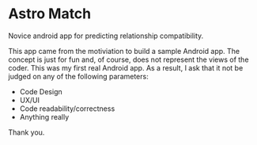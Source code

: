 Astro Match
==========

Novice android app for predicting relationship compatibility.

This app came from the motiviation to build a sample Android app. The concept is just for fun and, of course, does not represent the views of the coder. This was my first real Android app. As a result, I ask that it not be judged on any of the following parameters:

- Code Design
- UX/UI
- Code readability/correctness
- Anything really

Thank you.
